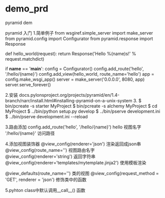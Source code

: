 # demo_prd
pyramid dem

pyramid 入门
1.简单例子
from wsgiref.simple_server import make_server
from pyramid.config import Configurator
from pyramid.response import Response

def hello_world(request):
    return Response('Hello %(name)s!' % request.matchdict)

if __name__ == '__main__':
    config = Configurator()
    config.add_route('hello', '/hello/{name}')
    config.add_view(hello_world, route_name='hello')
    app = config.make_wsgi_app()
    server = make_server('0.0.0.0', 8080, app)
    server.serve_forever()

2.安装
docs.pylonsproject.org/projects/pyramid/en/1.4-branch/narr/install.html#installing-pyramid-on-a-unix-system
3.
$ bin/pcreate -s starter MyProject
$ bin/pcreate -s alchemy MyProject
$ cd MyProject
$ ../bin/python setup.py develop
$ ../bin/pserve development.ini
$ ../bin/pserve development.ini --reload

3.路由添加
config.add_route('hello', '/hello/{name}')
hello 视图名字   '/hello/{name}'  访问路径

4.添加视图装饰器
@view_config(renderer='json') 渲染返回成json串
@view_config(route_name='')   视图路由名字
@view_config(renderer='string')  返回字符串
@view_config(renderer='templates/mytemplate.jinja2') 使用模板渲染

@view_defaults(route_name='') 类的视图
@view_config(request_method = 'GET', renderer = 'json') 修饰类中的函数
 
 5.pyhton class中默认调用__call__() 函数
